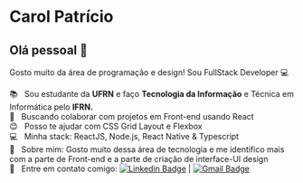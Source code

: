 # Carol Patrício

## Olá pessoal 👋
Gosto muito da área de programação e design!
Sou FullStack Developer :computer:

 :books:  &nbsp; Sou estudante da **UFRN** e faço **Tecnologia da Informação** e Técnica em Informática pelo **IFRN.**
 <br/> :purple_heart: &nbsp; Buscando colaborar com projetos em Front-end usando React
 <br/> :blush: &nbsp; Posso te ajudar com CSS Grid Layout e Flexbox
 <br/> :computer: &nbsp; Minha stack: ReactJS, Node.js, React Native & Typescript
 <br/> 💬  &nbsp; Sobre mim: Gosto muito dessa área de tecnologia e me identifico mais com a parte de Front-end e a parte de criação de interface-UI design
 <br/> :email: &nbsp; Entre em contato comigo: [![Linkedin Badge](https://img.shields.io/badge/-CarolPatricio-blue?style=flat-square&logo=Linkedin&logoColor=white&link=https://www.linkedin.com/in/ana-carolina-patricio-693ab217b/)](https://www.linkedin.com/in/ana-carolina-patricio-693ab217b/) 
| 
[![Gmail Badge](https://img.shields.io/badge/-carolpatricio28@gmail.com-c14438?style=flat-square&logo=Gmail&logoColor=white&link=mailto:carolpatricio28@gmail.com)](mailto:carolpatricio28@gmail.com)
